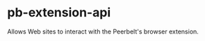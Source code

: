 pb-extension-api
================

Allows Web sites to interact with the Peerbelt's browser extension.
